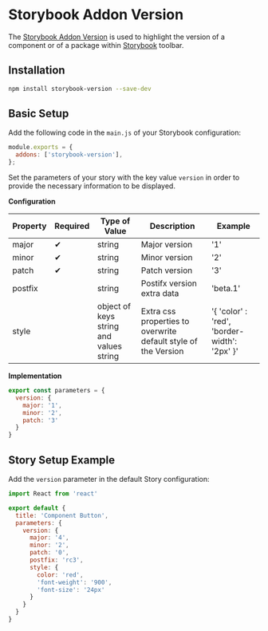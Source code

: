 # Storybook Addon Version

The [Storybook Addon Version](https://storybook.js.org/addons/storybook-version/) is used to highlight the version of a component or of a package within [Storybook](https://storybook.js.org) toolbar.
## Installation

```sh
npm install storybook-version --save-dev
```

## Basic Setup

Add the following code in the `main.js` of your Storybook configuration:

```js
module.exports = {
  addons: ['storybook-version'],
};
```

Set the parameters of your story with the key value `version` in order to provide the necessary information to be displayed.

**Configuration**

| Property | Required | Type of Value | Description | Example |
|---|---|---|---|---|
| major | ✔ | string | Major version | '1' |
| minor | ✔ | string | Minor version | '2' |
| patch | ✔ | string | Patch version | '3' |
| postfix | | string | Postifx version extra data | 'beta.1'
| style | | object of keys string and values string  | Extra css properties to overwrite default style of the Version | '{ 'color' : 'red', 'border-width': '2px' }' |

**Implementation**

```js
export const parameters = {
  version: {
    major: '1',
    minor: '2',
    patch: '3'
  }
}
```

## Story Setup Example

Add the `version` parameter in the default Story configuration:

```js
import React from 'react'

export default {
  title: 'Component Button',
  parameters: {
    version: {
      major: '4',
      minor: '2',
      patch: '0',
      postfix: 'rc3',
      style: {
        color: 'red',
        'font-weight': '900',
        'font-size': '24px'
      }
    }
  }
}
```